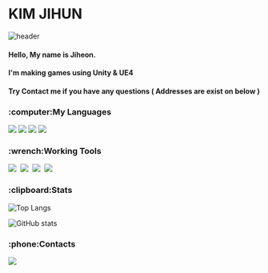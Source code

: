 # KIM JIHUN


![header](https://capsule-render.vercel.app/api?type=waving&color=timeGradient&height=200&section=header&text=Corgi%20Muzi&fontSize=75&animation=twinkling&fontColor=ffffff&fontAlignY=35&fontAlign=75)


#### Hello, My name is Jiheon. 
#### I'm making games using Unity & UE4
#### Try Contact me if you have any questions ( Addresses are exist on below )

<div >
  
<h3 >:computer:My Languages</h3>
  
<p >
  <img src="https://img.shields.io/badge/%20C-%E2%98%85%E2%98%85%E2%98%85%E2%98%86%E2%98%86-17c1d0?logo=C&labelColor=0e7b85"/></a>
  <img src="https://img.shields.io/badge/%20C%2B%2B-%E2%98%85%E2%98%85%E2%98%85%E2%98%86%E2%98%86-3158ff?logo=C%2B%2B&labelColor=0025c2"/></a>
  <img src="https://img.shields.io/badge/%20C%23-%E2%98%85%E2%98%85%E2%98%85%E2%98%85%E2%98%86-77c416?logo=C%20Sharp&labelColor=4c7e0e"/></a>
  <img src="https://img.shields.io/badge/%20MySQL-%E2%98%85%E2%98%85%E2%98%85%E2%98%86%E2%98%86-ffd700?logo=MySQL&logoColor=white&labelColor=a38a00"/></a>
</p>

<h3 >:wrench:Working Tools</h3>
<p >
 <img src="https://img.shields.io/badge/Visual%20Studio-5C2D91?style=flat-square&logo=Visual%20Studio&logoColor=white"/></a>&nbsp 
 <img src="https://img.shields.io/badge/Rider-c82848?style=flat-square&logo=Rider&logoColor=white"/></a>&nbsp 
 <img src="https://img.shields.io/badge/Unity-d0d0d0?style=flat-square&logo=Unity&logoColor=000000"/></a>&nbsp
  <img src="https://img.shields.io/badge/UE4-313131?style=flat-square&logo=Unreal%20Engine&logoColor=White"/></a>&nbsp 
  
 </p>
  
  
  <h3 >:clipboard:Stats</h3>
  
![Top Langs](https://github-readme-stats.vercel.app/api/top-langs/?username=CorgiMuzi&layout=compact)  

![GitHub stats](https://github-readme-stats.vercel.app/api?username=CorgiMuzi&count_private=true&show_icons=true&custom_title=CorgiMuzi's%20Github&title_color=ffffff&text_color=ffffff&icon_color=e6c619&bg_color=3,f3506a,61e269,00a3df&hide_border=true&boreder_radius=100)


<h3 >:phone:Contacts</h3>
  <a href="mailto:kjhcorgi99@gmail.com"><img src="https://img.shields.io/badge/Gmail-e63d1f?style=flat-square&logo=Gmail&logoColor=white&link=kjhcorgi99@gmail.com"/></a>
  
</div>
